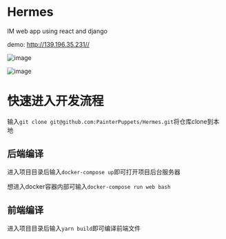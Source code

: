 # Hermes
IM web app using react and django

demo: http://139.196.35.231//

![image](https://user-images.githubusercontent.com/22258327/61016236-806aa880-a3c1-11e9-9595-5ef5aab3ea7f.png)

![image](https://user-images.githubusercontent.com/22258327/61016292-bb6cdc00-a3c1-11e9-8926-ee2c5b739eee.png)




# 快速进入开发流程
输入`git clone git@github.com:PainterPuppets/Hermes.git`将仓库clone到本地

## 后端编译

进入项目目录后输入`docker-compose up`即可打开项目后台服务器

想进入docker容器内部可输入`docker-compose run web bash`

## 前端编译

进入项目目录后输入`yarn build`即可编译前端文件
